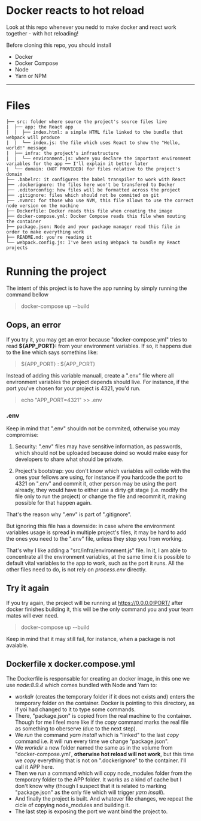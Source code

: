 # Docker reacts to hot reload

Look at this repo whenever you nedd to make docker and react work together - with hot reloading!

Before cloning this repo, you should install

 - Docker
 - Docker Compose
 - Node
 - Yarn or NPM

----------

# Files

```
├── src: folder where source the project's source files live
|  ├── app: the React app
|  |  ├── index.html: a simple HTML file linked to the bundle that webpack will produce
|  |  └── index.js: the file which uses React to show the "Hello, world!" message
|  ├── infra: the project's infrastructure
|  |  └── environment.js: where you declare the important environment variables for the app ── I'll explain it better later
|  └── domain: (NOT PROVIDED) for files relative to the project's domain
├── .babelrc: it configures the babel transpiler to work with React
├── .dockerignore: the files here won't be transfered to Docker
├── .editorconfig: how files will be formatted across the project
├── .gitignore: files which should not be commited on git
├── .nvmrc: for those who use NVM, this file allows to use the correct node version on the machine
├── Dockerfile: Docker reads this file when creating the image
├── docker-compose.yml: Docker Compose reads this file when mouting the container
├── package.json: Node and your package manager read this file in order to make everything work
├── README.md: you're reading it
└── webpack.config.js: I've been using Webpack to bundle my React projects
```

# Running the project

The intent of this project is to have the app running by simply running the command bellow

> docker-compose up --build

## Oops, an error
If you try it, you may get an error because "docker-compose.yml" tries to read **${APP_PORT}:** from your environment variables. If so, it happens due to the line which says somethins like:

> ${APP_PORT} : ${APP_PORT}

Instead of adding this variable manuall, create a ".env" file where all environment variables the project depends should live. For instance, if the port you've chosen for your project is 4321, you'd run.

> echo "APP_PORT=4321" >> .env

### .env
Keep in mind that ".env" shouldn not be commited, otherwise you may compromise:

 1. Security: ".env" files may have sensitive information, as passwords, which should not be uploaded because doind so would make easy for developers to share what should be private.

 2. Project's bootstrap: you don't know which variables will colide with the ones your fellows are using, for instance if you hardcode the port to 4321 on ".env" and commit it, other person may be using the port already, they would have to either use a dirty git stage (i.e. modify the file only to run the project) or change the file and recommit it, making possible for that happen again.

That's the reason why ".env" is part of ".gitignore".

But ignoring this file has a downside: in case where the environment variables usage is spread in multiple project's files, it may be hard to add the ones you need to the ".env" file, unless they stop you from working.

That's why I like adding a "src/infra/environment.js" file. In it, I am able to concentrate all the environment variables, at the same time it is possible to default vital variables to the app to work, such as the port it runs. All the other files need to do, is not rely on *process.env* directly.

## Try  it again

If you try again, the project will be running at https://0.0.0.0:PORT/ after docker finishes building it, this will be the only command you and your team mates will ever need.

> docker-compose up --build

Keep in mind that it may still fail, for instance, when a package is not avaiable.

## Dockerfile x docker.compose.yml

The Dockerfile is responsable for creating an docker image, in this one we use *node:8.9.4* which comes bundled with Node and Yarn to:

 - *workdir* (creates the temporary folder if it does not exists and) enters the temporary folder on the container. Docker is pointing to this directory, as if yoi had changed to it to type some commands.
 - There, "package.json" is copied from the real machine to the container. Though for me I feel more like if the *copy* command marks the real file as something to oberserve (due to the next step).
 - We *run* the command *yarn install* which is "linked" to the last *copy* command i.e. it will run every time we change "package.json".
 - We *workdir* a new folder  named the same as in the volume from "docker-compose.yml', **otherwise hot reload will not work**, but this time we *copy* everything that is not on ".dockerignore" to the container. I'll call it APP here.
 - Then we *run* a command which will copy node_modules folder from the temporary folder to the APP folder. It works as a kind of cache but I don't know why (though I suspect that it is related to marking "package.json" as the only file which will trigger *yarn insall*).
 - And finally the project is built. And whatever file changes, we repeat the cicle of copying node_modules and building it.
 - The last step is exposing the port we want bind the project to.
